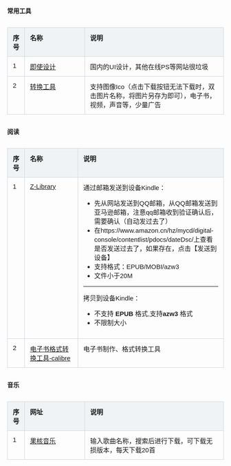 <style>
.table-container {
    display: flex;
    justify-content: center;
    width: 100%;
}

.excel-table {
    width: 100%;
    border-collapse: collapse;
    font-family: Arial, sans-serif;
    font-size: 15px; /* 设置字体大小 */
    table-layout: fixed; /* 固定表格布局 */
}

.excel-table th, .excel-table td {
    border: 1px solid #d0d7de;
    padding: 12px;
    text-align: left;
    vertical-align: top; 
}

.excel-table th {
    background-color: #f0f3f5;
    font-weight: bold;
}

.excel-table tr:nth-child(even), table tr:nth-child(odd) {
    background-color: transparent; /* 确保所有行背景色一致 */
}

.excel-table tr:hover {
    background-color: inherit;
}
/*

.excel-table tr:nth-child(even) {
    background-color: #f9f9f9;
}

.excel-table tr:hover {
    background-color: #e9e9e9;
}
*/
.excel-table th:nth-child(1), .excel-table td:nth-child(1) {
    /* width: 30%; */
    width:50px;
}

.excel-table th:nth-child(2), .excel-table td:nth-child(2) {
    width: 30%;
}

.excel-table th:nth-child(3), .excel-table td:nth-child(3) {
    width: 70%;
}
</style>

**常用工具**

<div class="table-container">
    <table class="excel-table">
        <thead>
            <tr>
                <th>序号</th>
                <th>名称</th>
                <th>说明</th>
            </tr>
        </thead>
        <tbody>
            <tr>
                <td>1</td>
                <td><a  target="_blank"  href="https://js.design/workspace">即使设计</a></td>
                <td>国内的UI设计，其他在线PS等网站很垃圾</td>
            </tr>
              <tr>
                <td>2</td>
                <td><a  target="_blank"  href="https://www.aconvert.com/">转换工具</a></td>
                <td>支持图像Ico（点击下载按钮无法下载时，双击图片名称，将图片另存为即可），电子书，视频，声音等，少量广告</td>
            </tr>
        </tbody>
    </table>
</div>




**阅读**

<div class="table-container">
    <table class="excel-table">
        <thead>
            <tr>
                <th>序号</th>
                <th>名称</th>
                <th>说明</th>
            </tr>
        </thead>
        <tbody>
            <tr>
                <td>1</td>
                <td><a  target="_blank"  href="https://zh.go-to-library.sk/">Z-Library</a></td>
                <td>
                    通过邮箱发送到设备Kindle：
                    <ul>
                        <li>先从网站发送到QQ邮箱，从QQ邮箱发送到亚马逊邮箱，注意qq邮箱收到验证确认后，需要确认（自动发过去了）</li>
                        <li>在https://www.amazon.cn/hz/mycd/digital-console/contentlist/pdocs/dateDsc/上查看是否发送过去了，如果存在，点击【发送到设备】</li>
                        <li>支持格式：EPUB/MOBI/azw3</li>
                        <li>文件小于20M</li>
                    </ul>
                    <hr>
                    拷贝到设备Kindle：
                    <ul>
                        <li>不支持 <b>EPUB</b> 格式,支持<b>azw3</b> 格式</li>
                        <li>不限制大小</li>
                    </ul>
                </td>
            </tr>
              <tr>
                <td>2</td>
                <td><a  target="_blank" href="https://calibre-ebook.com/download">电子书格式转换工具-calibre</a></td>
                <td>电子书制作、格式转换工具</td>
            </tr>
        </tbody>
    </table>
</div>


**音乐**

<div class="table-container">
    <table class="excel-table">
        <thead>
            <tr>
                <th>序号</th>
                <th>网址</th>
                <th>说明</th>
            </tr>
        </thead>
        <tbody>
            <tr>
                <td>1</td>
                <td><a  target="_blank" href="https://ghyinyue.com/">果核音乐</a></td>
                <td>输入歌曲名称，搜索后进行下载，可下载无损版本，每天下载20首</td>
            </tr>
        </tbody>
    </table>
</div>




